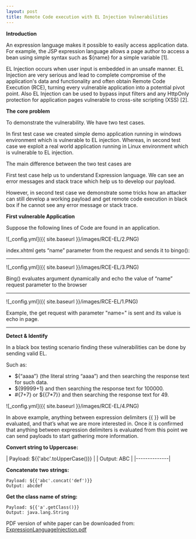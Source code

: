 ```yaml
---
layout: post
title: Remote Code execution with EL Injection Vulnerabilities
---
```


 **Introduction**
 
An expression language makes it possible to easily access application data. For example, the JSP expression language allows a page author to access a bean using simple syntax such as ${name} for a simple variable [1].

EL Injection occurs when user input is embedded in an unsafe manner. EL Injection are very serious and lead to complete compromise of the application's data and functionality and often obtain Remote Code Execution (RCE), turning every vulnerable application into a potential pivot point. Also EL Injection can be used to bypass input filters and any HttpOnly protection for application pages vulnerable to cross-site scripting (XSS) [2].



**The core problem**

To demonstrate the vulnerability. We have two test cases.

In first test case we created simple demo application running in windows environment which is vulnerable to EL injection. Whereas, in second test case we exploit a real world application running in Linux environment which is vulnerable to EL injection.

The main difference between the two test cases are

First test case help us to understand Expression language. We can see an error messages and stack trace which help us to develop our payload.

However, in second test case we demonstrate some tricks how an attacker can still develop a working payload and get remote code execution in black box if he cannot see any error message or stack trace.



 **First vulnerable Application**

Suppose the following lines of Code are found in an application.


![_config.yml]({{ site.baseurl }}/images/RCE-EL/2.PNG)

index.xhtml gets “name” parameter from the request and sends it to bingo():
 
 
 ----
 
 
![_config.yml]({{ site.baseurl }}/images/RCE-EL/3.PNG)

Bing() evaluates argument dynamically and echo the value of “name” request parameter to the browser
 
 
 ----
 
 
 ![_config.yml]({{ site.baseurl }}/images/RCE-EL/1.PNG)
 
Example, the get request with parameter "name=" is sent and its value is echo in page.


----

**Detect & Identify**

In a black box testing scenario finding these vulnerabilities can be done by sending valid EL.

Such as:

 - ${“aaaa”} (the literal string “aaaa”) and then searching the response text for such data.
 - ${99999+1} and then searching the response text for 100000.
 - #{7+7} or ${{7*7}} and then searching the response text for 49.



 
 ![_config.yml]({{ site.baseurl }}/images/RCE-EL/4.PNG)

In above example, anything between expression delimiters {{ }} will be evaluated, and that’s what we are more interested in.
Once it is confirmed that anything between expression delimiters is evaluated from this point we can send payloads to start gathering more information.

**Convert string to Uppercase:**

   | Payload: ${{'abc'.toUpperCase()}} |
   | Output: ABC  |
   |--------------|


**Concatenate two strings:**

    Payload: ${{'abc'.concat('def')}}
    Output: abcdef 



**Get the class name of string:**

    Payload: ${{'a'.getClass()}}
    Output: java.lang.String


PDF version of white paper can be downloaded from:
[ExpressionLanguageInjection.pdf](https://www.exploit-db.com/docs/46303)

